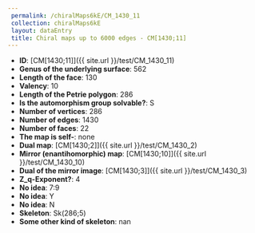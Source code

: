 ```yaml
--- 
 permalink: /chiralMaps6kE/CM_1430_11 
 collection: chiralMaps6kE
 layout: dataEntry
 title: Chiral maps up to 6000 edges - CM[1430;11]
---
```


- **ID**: [CM[1430;11]]({{ site.url }}/test/CM_1430_11)
- **Genus of the underlying surface**: 562
- **Length of the face**: 130
- **Valency**: 10
- **Length of the Petrie polygon**: 286
- **Is the automorphism group solvable?**: S
- **Number of vertices**: 286
- **Number of edges**: 1430
- **Number of faces**: 22
- **The map is self-**: none
- **Dual map**: [CM[1430;2]]({{ site.url }}/test/CM_1430_2)
- **Mirror (enantihomorphic) map**: [CM[1430;10]]({{ site.url }}/test/CM_1430_10)
- **Dual of the mirror image**: [CM[1430;3]]({{ site.url }}/test/CM_1430_3)
- **Z_q-Exponent?**: 4
- **No idea**:  7:9
- **No idea**: Y
- **No idea**: N
- **Skeleton**: Sk(286;5)
- **Some other kind of skeleton**: nan
